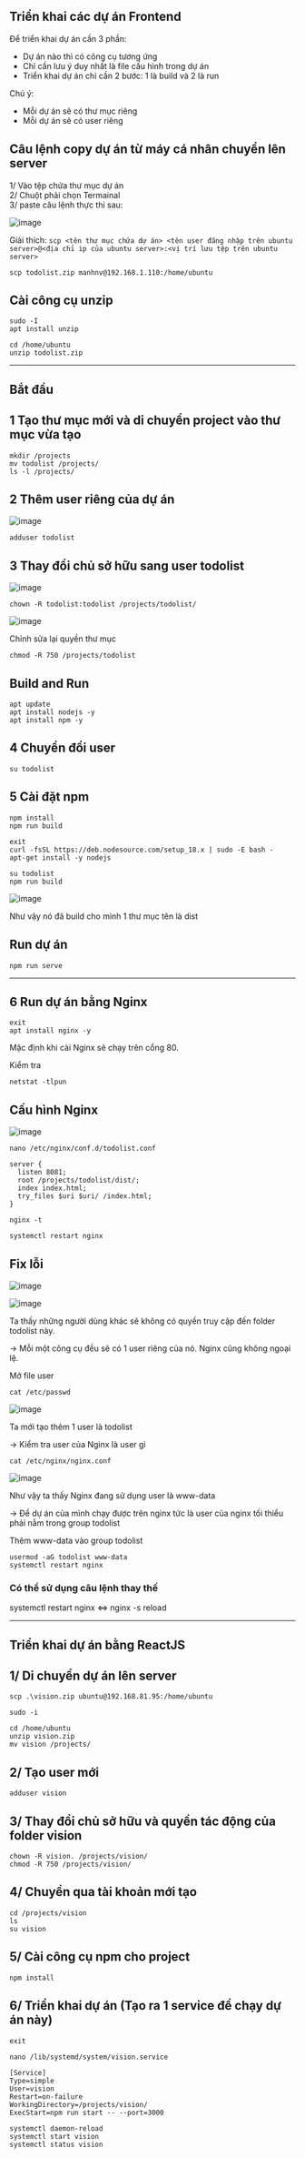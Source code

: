 Triển khai các dự án Frontend
-----------

Để triển khai dự án cần 3 phần:
  - Dự án nào thì có công cụ tương ứng
  - Chỉ cần lưu ý duy nhất là file cấu hình trong dự án
  - Triển khai dự án chỉ cần 2 bước: 1 là build và 2 là run

Chú ý:
  - Mỗi dự án sẽ có thư mục riêng
  - Mỗi dự án sẽ có user riêng


## Câu lệnh copy dự án từ máy cá nhân chuyển lên server
1/ Vào tệp chứa thư mục dự án </br>
2/ Chuột phải chọn Termainal </br>
3/ paste câu lệnh thực thi sau: </br>

![image](https://github.com/user-attachments/assets/1fd5ab7b-e6a2-417d-9cf6-b4e082808648)

Giải thích: 
`scp <tên thư mục chứa dự án> <tên user đăng nhập trên ubuntu server>@<địa chỉ ip của ubuntu server>:<vị trí lưu tệp trên ubuntu server>`

```
scp todolist.zip manhnv@192.168.1.110:/home/ubuntu
```

## Cài công cụ unzip
```
sudo -I
apt install unzip
```

```
cd /home/ubuntu
unzip todolist.zip
```

---------
Bắt đầu
---------

## 1 Tạo thư mục mới và di chuyển project vào thư mục vừa tạo
```
mkdir /projects
mv todolist /projects/
ls -l /projects/
```

## 2 Thêm user riêng của dự án
![image](https://github.com/user-attachments/assets/dae376a6-79b2-4c99-aa73-3168b6cc36f5)

```
adduser todolist
```

## 3 Thay đổi chủ sở hữu sang user todolist
![image](https://github.com/user-attachments/assets/2f6e105d-f13f-43a9-b035-7e970d661673)
```
chown -R todolist:todolist /projects/todolist/
```

![image](https://github.com/user-attachments/assets/5291d88d-4eb0-4b79-9699-7f2c2810220d)

Chỉnh sửa lại quyền thư mục

```
chmod -R 750 /projects/todolist
```


## Build and Run
```
apt update
apt install nodejs -y
apt install npm -y
```

## 4 Chuyển đổi user
```
su todolist
```

## 5 Cài đặt npm
```
npm install
npm run build
```

```
exit
curl -fsSL https://deb.nodesource.com/setup_18.x | sudo -E bash -
apt-get install -y nodejs
```

```
su todolist
npm run build
```
![image](https://github.com/user-attachments/assets/34566445-3c5f-48e1-ac75-1c99c61e1944)

Như vậy nó đã build cho mình 1 thư mục tên là dist

## Run dự án

```
npm run serve
```

-------------
6 Run dự án bằng Nginx
------------


```
exit
apt install nginx -y
```

Mặc định khi cài Nginx sẽ chạy trên cổng 80.

Kiểm tra
```
netstat -tlpun
```

## Cấu hình Nginx
![image](https://github.com/user-attachments/assets/cb2842f5-846d-48a8-880a-011ab50bec1a)

```
nano /etc/nginx/conf.d/todolist.conf
```

```
server {
  listen 8081;
  root /projects/todolist/dist/;
  index index.html;
  try_files $uri $uri/ /index.html;
}
```

```
nginx -t
```

```
systemctl restart nginx
```

## Fix lỗi
![image](https://github.com/user-attachments/assets/aec8aa84-1b80-41f1-8b58-1ea201bde764)


![image](https://github.com/user-attachments/assets/fe9fbaf0-7b6f-4bd4-8554-05c99ab0fb13)

Ta thấy những người dùng khác sẽ không có quyền truy cập đến folder todolist này.

-> Mỗi một công cụ đều sẽ có 1 user riêng của nó. Nginx cũng không ngoại lệ.

Mở file user
```
cat /etc/passwd
```
![image](https://github.com/user-attachments/assets/f3081db8-42bd-4a4c-b70c-5dadcb24c7a1)

Ta mới tạo thêm 1 user là todolist

-> Kiểm tra user của Nginx là user gì
```
cat /etc/nginx/nginx.conf
```

![image](https://github.com/user-attachments/assets/a4a92fe5-3985-455f-979b-984a90a63d57)

Như vậy ta thấy Nginx đang sử dụng user là www-data

-> Để dự án của mình chạy được trên nginx tức là user của nginx tối thiểu phải nằm trong group todolist

Thêm www-data vào group todolist 
```
usermod -aG todolist www-data
systemctl restart nginx
```

### Có thể sử dụng câu lệnh thay thế 

systemctl restart nginx <=> nginx -s reload


------------------

Triển khai dự án bằng ReactJS
------------------

## 1/ Di chuyển dự án lên server
```
scp .\vision.zip ubuntu@192.168.81.95:/home/ubuntu
```

```
sudo -i
```

```
cd /home/ubuntu
unzip vision.zip
mv vision /projects/
```

## 2/ Tạo user mới
```
adduser vision
```

## 3/ Thay đổi chủ sở hữu và quyền tác động của folder vision
```
chown -R vision. /projects/vision/
chmod -R 750 /projects/vision/
```

## 4/ Chuyển qua tài khoản mới tạo
```
cd /projects/vision
ls
su vision
```

## 5/ Cài công cụ npm cho project
```
npm install
```

## 6/ Triển khai dự án (Tạo ra 1 service để chạy dự án này)
```
exit
```

```
nano /lib/systemd/system/vision.service
```

```
[Service]
Type=simple
User=vision
Restart=on-failure
WorkingDirectory=/projects/vision/
ExecStart=npm run start -- --port=3000
```

```
systemctl daemon-reload
systemctl start vision
systemctl status vision
```
















